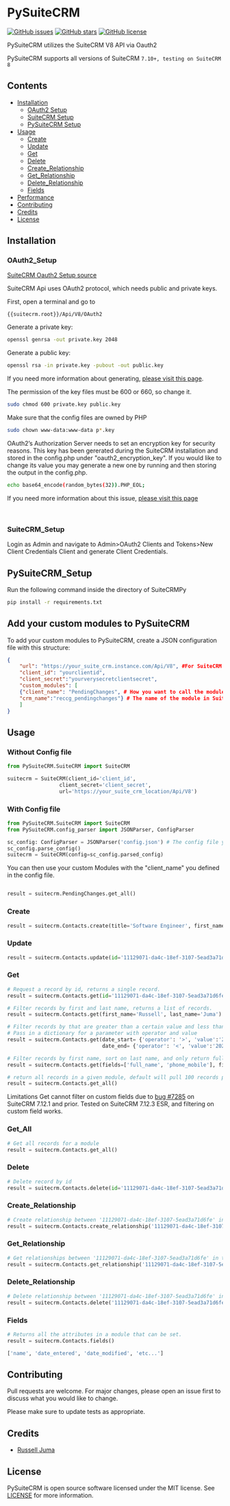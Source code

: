 # PySuiteCRM

[![GitHub issues](https://img.shields.io/github/issues/RussellJuma/PySuiteCRM)](https://github.com/RussellJuma/PySuiteCRM/issues)
[![GitHub stars](https://img.shields.io/github/stars/RussellJuma/PySuiteCRM)](https://github.com/RussellJuma/PySuiteCRM/stargazers)
[![GitHub license](https://img.shields.io/github/license/RussellJuma/PySuiteCRM)](https://github.com/RussellJuma/PySuiteCRM/blob/master/LICENSE)

PySuiteCRM utilizes the SuiteCRM V8 API via Oauth2

PySuiteCRM supports all versions of SuiteCRM `7.10+, testing on SuiteCRM 8`

## Contents

- [Installation](#Installation)
  - [OAuth2 Setup](#OAuth2_Setup)
  - [SuiteCRM Setup](#SuiteCRM_Setup)
  - [PySuiteCRM Setup](#PySuiteCRM_Setup)
- [Usage](#Usage)
  - [Create](#Create)
  - [Update](#Update)
  - [Get](#Get)
  - [Delete](#Delete)
  - [Create_Relationship](#Create_Relationship)
  - [Get_Relationship](#Get_Relationship)
  - [Delete_Relationship](#Delete_Relationship)
  - [Fields](#Fields)
- [Performance](#Performance)
- [Contributing](#Contributing)
- [Credits](#Credits)
- [License](#License)

## Installation

### OAuth2_Setup

[SuiteCRM Oauth2 Setup source](https://docs.suitecrm.com/developer/api/developer-setup-guide/json-api/#_generate_private_and_public_key_for_oauth2)

SuiteCRM Api uses OAuth2 protocol, which needs public and private keys.

First, open a terminal and go to

```
{{suitecrm.root}}/Api/V8/OAuth2
```

Generate a private key:

```bash
openssl genrsa -out private.key 2048
```

Generate a public key:

```bash
openssl rsa -in private.key -pubout -out public.key
```

If you need more information about generating, [please visit this page](https://oauth2.thephpleague.com/installation/).

The permission of the key files must be 600 or 660, so change it.

```bash
sudo chmod 600 private.key public.key
```

Make sure that the config files are owned by PHP

```bash
sudo chown www-data:www-data p*.key
```

OAuth2’s Authorization Server needs to set an encryption key for security reasons. This key has been gererated during the SuiteCRM installation and stored in the config.php under "oauth2_encryption_key". If you would like to change its value you may generate a new one by running and then storing the output in the config.php.

```bash
echo base64_encode(random_bytes(32)).PHP_EOL;
```

If you need more information about this issue, [please visit this page](https://oauth2.thephpleague.com/v5-security-improvements/)

<br/>

### SuiteCRM_Setup

Login as Admin and navigate to Admin>OAuth2 Clients and Tokens>New Client Credentials Client and generate Client Credentials.

## PySuiteCRM_Setup

Run the following command inside the directory of SuiteCRMPy

```bash
pip install -r requirements.txt
```

## Add your custom modules to PySuiteCRM 

To add your custom modules to PySuiteCRM, create a JSON configuration file with this structure:

```json
{
	"url": "https://your_suite_crm.instance.com/Api/V8", #For SuiteCRM 8 you will need to use /legacy/Api/V8
	"client_id": "yourclientid", 
	"client_secret":"yourverysecretclientsecret",
	"custom_modules": [
	{"client_name": "PendingChanges", # How you want to call the module in the code
	"crm_name":"reccg_pendingchanges"} # The name of the module in SuiteCRM (= key_modulename )
	]
}

```


## Usage

### Without Config file

```python
from PySuiteCRM.SuiteCRM import SuiteCRM

suitecrm = SuiteCRM(client_id='client_id',
                 client_secret='client_secret',
                 url='https://your_suite_crm_location/Api/V8')

```

### With Config file

```python
from PySuiteCRM.SuiteCRM import SuiteCRM
from PySuiteCRM.config_parser import JSONParser, ConfigParser

sc_config: ConfigParser = JSONParser('config.json') # The config file you created (See above)
sc_config.parse_config()
suitecrm = SuiteCRM(config=sc_config.parsed_config)

```
You can then use your custom Modules with the "client_name" you defined in the config file.

```python

result = suitecrm.PendingChanges.get_all()

```

### Create

```python
result = suitecrm.Contacts.create(title='Software Engineer', first_name='Russell', last_name='Juma')
```

### Update

```python
result = suitecrm.Contacts.update(id='11129071-da4c-18ef-3107-5ead3a71d6fe', account_id='555-555-5555')
```

### Get

```python
# Request a record by id, returns a single record.
result = suitecrm.Contacts.get(id='11129071-da4c-18ef-3107-5ead3a71d6fe')

# Filter records by first and last name, returns a list of records.
result = suitecrm.Contacts.get(first_name='Russell', last_name='Juma')

# Filter records by that are greater than a certain value and less than a certain value.
# Pass in a dictionary for a parameter with operator and value
result = suitecrm.Contacts.get(date_start= {'operator': '>', 'value':'2020-05-08T09:59:00+00:00'},
                               date_end= {'operator': '<', 'value':'2022-05-08T09:59:00+00:00'})

# Filter records by first name, sort on last name, and only return full name and mobile phone in the records.
result = suitecrm.Contacts.get(fields=['full_name', 'phone_mobile'], first_name= 'Sarah', sort='last_name')

# return all records in a given module, default will pull 100 records per Get request to API.
result = suitecrm.Contacts.get_all()

```

Limitations
Get cannot filter on custom fields due to [bug #7285](https://github.com/salesagility/SuiteCRM/issues/7285)
on SuiteCRM 7.12.1 and prior. Tested on SuiteCRM 7.12.3 ESR, and filtering on custom field works.

### Get_All

```python
# Get all records for a module
result = suitecrm.Contacts.get_all()
```

### Delete

```python
# Delete record by id
result = suitecrm.Contacts.delete(id='11129071-da4c-18ef-3107-5ead3a71d6fe')
```

### Create_Relationship

```python
# Create relationship between '11129071-da4c-18ef-3107-5ead3a71d6fe' in the Contacts and Accounts with id ='555-555-5555'
result = suitecrm.Contacts.create_relationship('11129071-da4c-18ef-3107-5ead3a71d6fe', 'Accounts', '555-555-5555')
```

### Get_Relationship

```python
# Get relationships between '11129071-da4c-18ef-3107-5ead3a71d6fe' in the Contacts with any in Accounts.
result = suitecrm.Contacts.get_relationship('11129071-da4c-18ef-3107-5ead3a71d6fe', 'Accounts')
```

### Delete_Relationship

```python
# Delete relationship between '11129071-da4c-18ef-3107-5ead3a71d6fe' in the Contacts and Accounts with id ='555-555-5555'
result = suitecrm.Contacts.delete('11129071-da4c-18ef-3107-5ead3a71d6fe', 'Accounts', '555-555-5555')
```

### Fields

```python
# Returns all the attributes in a module that can be set.
result = suitecrm.Contacts.fields()

['name', 'date_entered', 'date_modified', 'etc...']
```

## Contributing

Pull requests are welcome. For major changes, please open an issue first to discuss what you would like to change.

Please make sure to update tests as appropriate.

## Credits

- [Russell Juma](https://github.com/RussellJuma)

## License

PySuiteCRM is open source software licensed under the MIT license. See [LICENSE](LICENSE) for more information.
